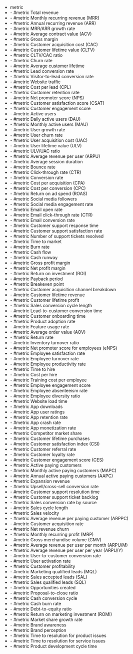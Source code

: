 - metric
  <li>- #metric  Total revenue</li>
  <li>- #metric  Monthly recurring revenue (MRR)</li>
  <li>- #metric  Annual recurring revenue (ARR)</li>
  <li>- #metric  MRR/ARR growth rate</li>
  <li>- #metric  Average contract value (ACV)</li>
  <li>- #metric  Gross margin</li>
  <li>- #metric  Customer acquisition cost (CAC)</li>
  <li>- #metric  Customer lifetime value (CLTV)</li>
  <li>- #metric  CLTV/CAC ratio</li>
  <li>- #metric  Churn rate</li>
  <li>- #metric  Average customer lifetime</li>
  <li>- #metric  Lead conversion rate</li>
  <li>- #metric  Visitor-to-lead conversion rate</li>
  <li>- #metric  Website traffic</li>
  <li>- #metric  Cost per lead (CPL)</li>
  <li>- #metric  Customer retention rate</li>
  <li>- #metric  Net promoter score (NPS)</li>
  <li>- #metric  Customer satisfaction score (CSAT)</li>
  <li>- #metric  Customer engagement score</li>
  <li>- #metric  Active users</li>
  <li>- #metric  Daily active users (DAU)</li>
  <li>- #metric  Monthly active users (MAU)</li>
  <li>- #metric  User growth rate</li>
  <li>- #metric  User churn rate</li>
  <li>- #metric  User acquisition cost (UAC)</li>
  <li>- #metric  User lifetime value (ULV)</li>
  <li>- #metric  ULV/UAC ratio</li>
  <li>- #metric  Average revenue per user (ARPU)</li>
  <li>- #metric  Average session duration</li>
  <li>- #metric  Bounce rate</li>
  <li>- #metric  Click-through rate (CTR)</li>
  <li>- #metric  Conversion rate</li>
  <li>- #metric  Cost per acquisition (CPA)</li>
  <li>- #metric  Cost per conversion (CPC)</li>
  <li>- #metric  Return on ad spend (ROAS)</li>
  <li>- #metric  Social media followers</li>
  <li>- #metric  Social media engagement rate</li>
  <li>- #metric  Email open rate</li>
  <li>- #metric  Email click-through rate (CTR)</li>
  <li>- #metric  Email conversion rate</li>
  <li>- #metric  Customer support response time</li>
  <li>- #metric  Customer support satisfaction rate</li>
  <li>- #metric  Number of support tickets resolved</li>
  <li>- #metric  Time to market</li>
  <li>- #metric  Burn rate</li>
  <li>- #metric  Cash flow</li>
  <li>- #metric  Cash runway</li>
  <li>- #metric  Gross profit margin</li>
  <li>- #metric  Net profit margin</li>
  <li>- #metric  Return on investment (ROI)</li>
  <li>- #metric  Payback period</li>
  <li>- #metric  Breakeven point</li>
  <li>- #metric  Customer acquisition channel breakdown</li>
  <li>- #metric  Customer lifetime revenue</li>
  <li>- #metric  Customer lifetime profit</li>
  <li>- #metric  Sales conversion cycle length</li>
  <li>- #metric  Lead-to-customer conversion time</li>
  <li>- #metric  Customer onboarding time</li>
  <li>- #metric  Product adoption rate</li>
  <li>- #metric  Feature usage rate</li>
  <li>- #metric  Average order value (AOV)</li>
  <li>- #metric  Return rate</li>
  <li>- #metric  Inventory turnover ratio</li>
  <li>- #metric  Net promoter score for employees (eNPS)</li>
  <li>- #metric  Employee satisfaction rate</li>
  <li>- #metric  Employee turnover rate</li>
  <li>- #metric  Employee productivity rate</li>
  <li>- #metric  Time to hire</li>
  <li>- #metric  Cost per hire</li>
  <li>- #metric  Training cost per employee</li>
  <li>- #metric  Employee engagement score</li>
  <li>- #metric  Employee absenteeism rate</li>
  <li>- #metric  Employee diversity ratio</li>
  <li>- #metric  Website load time</li>
  <li>- #metric  App downloads</li>
  <li>- #metric  App user ratings</li>
  <li>- #metric  App retention rate</li>
  <li>- #metric  App crash rate</li>
  <li>- #metric  App monetization rate</li>
  <li>- #metric  Competitor market share</li>
  <li>- #metric  Customer lifetime purchases</li>
  <li>- #metric  Customer satisfaction index (CSI)</li>
  <li>- #metric  Customer referral rate</li>
  <li>- #metric  Customer loyalty rate</li>
  <li>- #metric  Customer engagement score (CES)</li>
  <li>- #metric  Active paying customers</li>
  <li>- #metric  Monthly active paying customers (MAPC)</li>
  <li>- #metric  Annual active paying customers (AAPC)</li>
  <li>- #metric  Expansion revenue</li>
  <li>- #metric  Upsell/cross-sell conversion rate</li>
  <li>- #metric  Customer support resolution time</li>
  <li>- #metric  Customer support ticket backlog</li>
  <li>- #metric  Sales conversion rate by source</li>
  <li>- #metric  Sales cycle length</li>
  <li>- #metric  Sales velocity</li>
  <li>- #metric  Average revenue per paying customer (ARPPC)</li>
  <li>- #metric  Customer acquisition rate</li>
  <li>- #metric  Net revenue churn</li>
  <li>- #metric  Monthly recurring profit (MRP)</li>
  <li>- #metric  Gross merchandise volume (GMV)</li>
  <li>- #metric  Average revenue per user per month (ARPU/M)</li>
  <li>- #metric  Average revenue per user per year (ARPU/Y)</li>
  <li>- #metric  User-to-customer conversion rate</li>
  <li>- #metric  User activation rate</li>
  <li>- #metric  Customer profitability</li>
  <li>- #metric  Marketing qualified leads (MQL)</li>
  <li>- #metric  Sales accepted leads (SAL)</li>
  <li>- #metric  Sales qualified leads (SQL)</li>
  <li>- #metric  Opportunities created</li>
  <li>- #metric  Proposal-to-close ratio</li>
  <li>- #metric  Cash conversion cycle</li>
  <li>- #metric  Cash burn rate</li>
  <li>- #metric  Debt-to-equity ratio</li>
  <li>- #metric  Return on marketing investment (ROMI)</li>
  <li>- #metric  Market share growth rate</li>
  <li>- #metric  Brand awareness</li>
  <li>- #metric  Brand perception</li>
  <li>- #metric  Time to resolution for product issues</li>
  <li>- #metric  Time to resolution for service issues</li>
  <li>- #metric  Product development cycle time</li>

